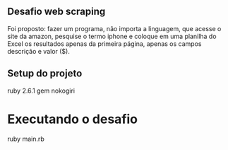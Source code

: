 ## Desafio web scraping
 Foi proposto: fazer um programa, não importa a linguagem, que acesse o site da amazon, pesquise o termo iphone e coloque em uma planilha do Excel os resultados apenas da primeira página, apenas os campos descrição e valor ($). 

## Setup do projeto
ruby 2.6.1
gem nokogiri

# Executando o desafio
ruby main.rb 